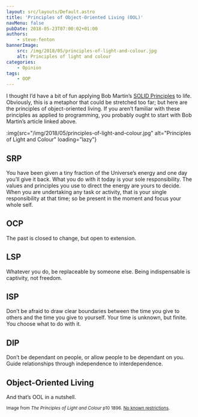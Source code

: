 ```yaml
---
layout: src/layouts/Default.astro
title: 'Principles of Object-Oriented Living (OOL)'
navMenu: false
pubDate: 2018-05-23T07:00:02+01:00
authors:
    - steve-fenton
bannerImage:
    src: /img/2018/05/principles-of-light-and-colour.jpg
    alt: Principles of light and colour
categories:
    - Opinion
tags:
    - OOP
---
```


I thought I’d have a bit of fun applying Bob Martin’s [SOLID Principles](http://butunclebob.com/ArticleS.UncleBob.PrinciplesOfOod) to life. Obviously, this is a metaphor that could be stretched too far; but here are the principles of object-oriented living. If you aren’t familiar with these principles as applied to programming, you probably ought to start with Bob Martin’s article linked above.

:img{src="/img/2018/05/principles-of-light-and-colour.jpg" alt="Principles of Light and Colour" loading="lazy"}

## SRP

You have been given a tiny fraction of the Universe’s energy and one day you’ll give it back. What you do with it today is your sole responsibility. The values and principles you use to direct the energy are yours to decide. When you are undertaking any task or activity, that is your single responsibility at that time; so be present in the moment and focus your whole self.

## OCP

The past is closed to change, but open to extension.

## LSP

Whatever you do, be replaceable by someone else. Being indispensable is captivity, not freedom.

## ISP

Don’t be afraid to draw clear boundaries between the time you give to others and the time you give to yourself. Your time is unknown, but finite. You choose what to do with it.

## DIP

Don’t be dependant on people, or allow people to be dependant on you. Guide relationships through independence to interdependence.

## Object-Oriented Living

And that’s OOL in a nutshell.

<small>Image from *The Principles of Light and Colour* p10 1896. [No known restrictions](https://archive.org/details/principlesofligh00babb).</small>